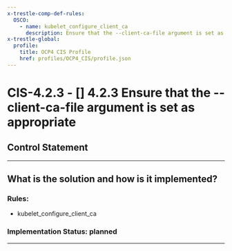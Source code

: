 ```yaml
---
x-trestle-comp-def-rules:
  OSCO:
    - name: kubelet_configure_client_ca
      description: Ensure that the --client-ca-file argument is set as appropriate
x-trestle-global:
  profile:
    title: OCP4 CIS Profile
    href: profiles/OCP4_CIS/profile.json
---
```


# CIS-4.2.3 - \[\] 4.2.3 Ensure that the --client-ca-file argument is set as appropriate

## Control Statement

______________________________________________________________________

## What is the solution and how is it implemented?

<!-- For implementation status enter one of: implemented, partial, planned, alternative, not-applicable -->

<!-- Note that the list of rules under ### Rules: is read-only and changes will not be captured after assembly to JSON -->

<!-- Add control implementation description here for control: CIS-4.2.3 -->

### Rules:

  - kubelet_configure_client_ca

### Implementation Status: planned

______________________________________________________________________
